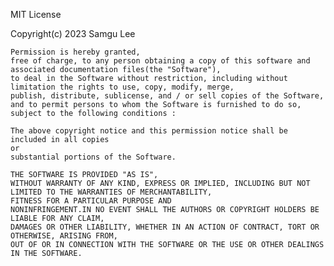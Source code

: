 MIT License

Copyright(c) 2023 Samgu Lee

    Permission is hereby granted,
    free of charge, to any person obtaining a copy of this software and associated documentation files(the "Software"),
    to deal in the Software without restriction, including without limitation the rights to use, copy, modify, merge,
    publish, distribute, sublicense, and / or sell copies of the Software,
    and to permit persons to whom the Software is furnished to do so,
    subject to the following conditions :

    The above copyright notice and this permission notice shall be included in all copies
    or
    substantial portions of the Software.

    THE SOFTWARE IS PROVIDED "AS IS",
    WITHOUT WARRANTY OF ANY KIND, EXPRESS OR IMPLIED, INCLUDING BUT NOT LIMITED TO THE WARRANTIES OF MERCHANTABILITY,
    FITNESS FOR A PARTICULAR PURPOSE AND
    NONINFRINGEMENT.IN NO EVENT SHALL THE AUTHORS OR COPYRIGHT HOLDERS BE LIABLE FOR ANY CLAIM,
    DAMAGES OR OTHER LIABILITY, WHETHER IN AN ACTION OF CONTRACT, TORT OR OTHERWISE, ARISING FROM,
    OUT OF OR IN CONNECTION WITH THE SOFTWARE OR THE USE OR OTHER DEALINGS IN THE SOFTWARE.
